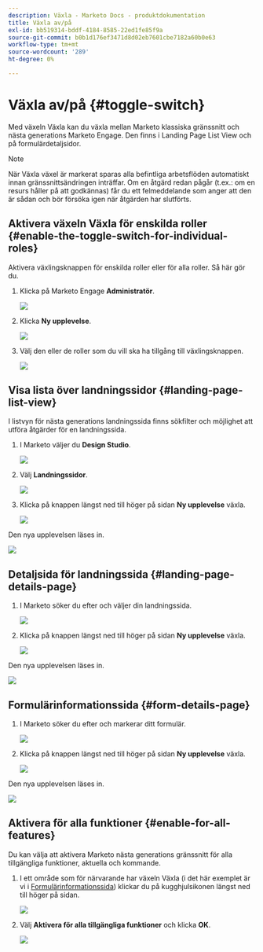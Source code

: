 ```yaml
---
description: Växla - Marketo Docs - produktdokumentation
title: Växla av/på
exl-id: bb519314-bddf-4184-8585-22ed1fe85f9a
source-git-commit: b0b1d176ef3471d8d02eb7601cbe7182a60b0e63
workflow-type: tm+mt
source-wordcount: '289'
ht-degree: 0%

---
```


# Växla av/på {#toggle-switch}

Med växeln Växla kan du växla mellan Marketo klassiska gränssnitt och nästa generations Marketo Engage. Den finns i Landing Page List View och på formulärdetaljsidor.

>[!NOTE]
>
>När Växla växel är markerat sparas alla befintliga arbetsflöden automatiskt innan gränssnittsändringen inträffar. Om en åtgärd redan pågår (t.ex.: om en resurs håller på att godkännas) får du ett felmeddelande som anger att den är sådan och bör försöka igen när åtgärden har slutförts.

## Aktivera växeln Växla för enskilda roller {#enable-the-toggle-switch-for-individual-roles}

Aktivera växlingsknappen för enskilda roller eller för alla roller. Så här gör du.

1. Klicka på Marketo Engage **Administratör**.

   ![](assets/toggle-switch-1.png)

1. Klicka **Ny upplevelse**.

   ![](assets/toggle-switch-2.png)

1. Välj den eller de roller som du vill ska ha tillgång till växlingsknappen.

   ![](assets/toggle-switch-3.png)

## Visa lista över landningssidor {#landing-page-list-view}

I listvyn för nästa generations landningssida finns sökfilter och möjlighet att utföra åtgärder för en landningssida.

1. I Marketo väljer du **Design Studio**.

   ![](assets/toggle-switch-4.png)

1. Välj **Landningssidor**.

   ![](assets/toggle-switch-5.png)

1. Klicka på knappen längst ned till höger på sidan **Ny upplevelse** växla.

   ![](assets/toggle-switch-6.png)

Den nya upplevelsen läses in.

![](assets/toggle-switch-7.png)

## Detaljsida för landningssida {#landing-page-details-page}

1. I Marketo söker du efter och väljer din landningssida.

   ![](assets/toggle-switch-8.png)

1. Klicka på knappen längst ned till höger på sidan **Ny upplevelse** växla.

   ![](assets/toggle-switch-9.png)

Den nya upplevelsen läses in.

![](assets/toggle-switch-10.png)

## Formulärinformationssida {#form-details-page}

1. I Marketo söker du efter och markerar ditt formulär.

   ![](assets/toggle-switch-11.png)

1. Klicka på knappen längst ned till höger på sidan **Ny upplevelse** växla.

   ![](assets/toggle-switch-12.png)

Den nya upplevelsen läses in.

![](assets/toggle-switch-13.png)

## Aktivera för alla funktioner {#enable-for-all-features}

Du kan välja att aktivera Marketo nästa generations gränssnitt för alla tillgängliga funktioner, aktuella och kommande.

1. I ett område som för närvarande har växeln Växla (i det här exemplet är vi i [Formulärinformationssida](#form-details-page)) klickar du på kugghjulsikonen längst ned till höger på sidan.

   ![](assets/toggle-switch-14.png)

1. Välj **Aktivera för alla tillgängliga funktioner** och klicka **OK**.

   ![](assets/toggle-switch-15.png)
